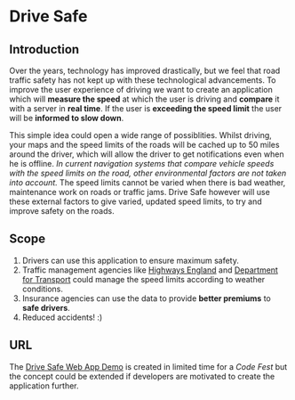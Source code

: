 # Drive Safe

## Introduction

Over the years, technology has improved drastically, but we feel that road traffic safety has not kept up with these technological advancements. To improve the user experience of driving we want to create an application which will **measure the speed** at which the user is driving and **compare** it with a server in **real time**. If the user is **exceeding the speed limit** the user will be **informed to slow down**.

This simple idea could open a wide range of possiblities. Whilst driving, your maps and the speed limits of the roads will be cached up to 50 miles around the driver, which will allow the driver to get notifications even when he is offline. *In current navigation systems that compare vehicle speeds with the speed limits on the road, other environmental factors are not taken into account.* The speed limits cannot be varied when there is bad weather, maintenance work on roads or traffic jams. Drive Safe however will use these external factors to give varied, updated speed limits, to try and improve safety on the roads.

## Scope

1. Drivers can use this application to ensure maximum safety.
2. Traffic management agencies like [Highways England](http://www.highways.gov.uk/traffic-information/) and [Department for Transport](https://www.gov.uk/government/organisations/department-for-transport) could manage the speed limits according to weather conditions.
3. Insurance agencies can use the data to provide **better premiums** to **safe drivers**.
4. Reduced accidents! :)

## URL

The [Drive Safe Web App Demo](http://speedsafetyphp.azurewebsites.net/) is created in limited time for a *Code Fest* but the concept could be extended if developers are motivated to create the application further.
